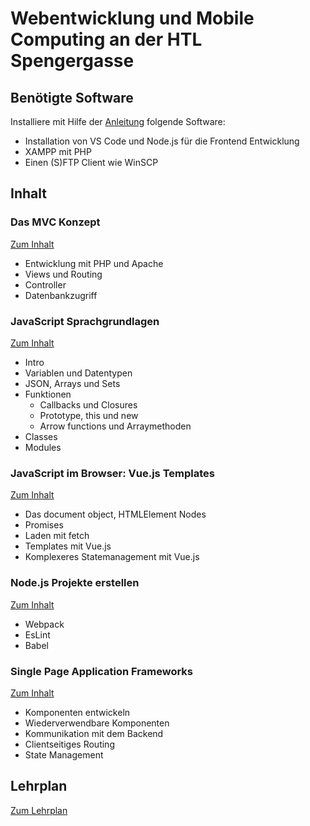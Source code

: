 # Webentwicklung und Mobile Computing an der HTL Spengergasse

## Benötigte Software

Installiere mit Hilfe der [Anleitung](Software_Installation.md) folgende Software:

- Installation von VS Code und Node.js für die Frontend Entwicklung
- XAMPP mit PHP
- Einen (S)FTP Client wie WinSCP

## Inhalt 

### Das MVC Konzept

[Zum Inhalt](30_MVC)

- Entwicklung mit PHP und Apache
- Views und Routing
- Controller
- Datenbankzugriff

### JavaScript Sprachgrundlagen

[Zum Inhalt](31_JavaScript)

- Intro
- Variablen und Datentypen
- JSON, Arrays und Sets
- Funktionen
  - Callbacks und Closures
  - Prototype, this und new
  - Arrow functions und Arraymethoden
- Classes
- Modules


### JavaScript im Browser: Vue.js Templates

[Zum Inhalt](32_VueJsTemplates)

- Das document object, HTMLElement Nodes
- Promises
- Laden mit fetch
- Templates mit Vue.js
- Komplexeres Statemanagement mit Vue.js


### Node.js Projekte erstellen

[Zum Inhalt](33_Webpack)

- Webpack
- EsLint
- Babel


### Single Page Application Frameworks

[Zum Inhalt](34_SPA)

- Komponenten entwickeln
- Wiederverwendbare Komponenten
- Kommunikation mit dem Backend
- Clientseitiges Routing
- State Management

## Lehrplan

[Zum Lehrplan](Lehrplan.md)
